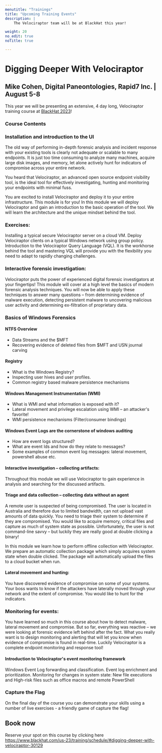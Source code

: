 ```yaml
---
menutitle: "Trainings"
title: "Upcoming Training Events"
description: |
    The Velociraptor team will be at BlackHat this year!

weight: 20
no_edit: true
noTitle: true

---
```


# Digging Deeper With Velociraptor
## Mike Cohen, Digital Paneontologies, Rapid7 Inc. | August 5-8

This year we will be presenting an extensive, 4 day long, Velociraptor training course
at [BlackHat 2023](https://www.blackhat.com/us-23/training/schedule/#digging-deeper-with-velociraptor-30129)!


### Course Contents

### Installation and introduction to the UI

The old way of performing in-depth forensic analysis and incident
response with your existing tools is clearly not adequate or scalable
to many endpoints. It is just too time consuming to analyze many
machines, acquire large disk images, and memory, let alone actively
hunt for indicators of compromise across your entire network.

You heard that Velociraptor, an advanced open source endpoint
visibility tool, is the ideal tool for effectively investigating,
hunting and monitoring your endpoints with minimal fuss.

You are excited to install Velociraptor and deploy it to your entire
infrastructure. This module is for you! In this module we will deploy
Velociraptor and gain an introduction to the basic operation of the
tool. We will learn the architecture and the unique mindset behind the
tool.

### Exercises:

Installing a typical secure Velociraptor server on a cloud VM.  Deploy
Velociraptor clients on a typical Windows network using group policy.
Introduction to the Velociraptor Query Language (VQL). It is the
workhorse behind the tool and mastering VQL will provide you with the
flexibility you need to adapt to rapidly changing challenges.

### Interactive forensic investigation:

Velociraptor puts the power of experienced digital forensic
investigators at your fingertips! This module will cover at a high
level the basics of modern forensic analysis techniques. You will now
be able to apply these techniques to answer many questions – from
determining evidence of malware execution, detecting persistent
malware to uncovering malicious user activity and determining
ex-filtration of proprietary data.

### Basics of Windows Forensics

#### NTFS Overview

* Data Streams and the $MFT
* Recovering evidence of deleted files from $MFT and USN journal carving

#### Registry
* What is the Windows Registry?
* Inspecting user hives and user profiles.
* Common registry based malware persistence mechanisms

#### Windows Management Instrumentation (WMI)
* What is WMI and what information is exposed with it?
* Lateral movement and privilege escalation using WMI – an attacker's favorite!
* WMI persistence mechanisms (Filter/consumer bindings)

#### Windows Event Logs are the cornerstone of windows auditing
* How are event logs structured?
* What are event Ids and how do they relate to messages?
* Some examples of common event log messages: lateral movement, powershell abuse etc.

#### Interactive investigation – collecting artifacts:
Throughout this module we will use Velociraptor to gain experience in
analysis and searching for the discussed artifacts.

#### Triage and data collection – collecting data without an agent
A remote user is suspected of being compromised. The user is located
in Australia and therefore due to limited bandwidth, can not upload
vast amounts of data quickly. You need to triage their system to
determine if they are compromised. You would like to acquire memory,
critical files and capture as much of system state as
possible. Unfortunately, the user is not command-line savvy – but
luckily they are really good at double clicking a binary!

In this module we learn how to perform offline collection with
Velociraptor. We prepare an automatic collection package which simply
acquires system state when double clicked. The package will
automatically upload the files to a cloud bucket when run.


#### Lateral movement and hunting:
You have discovered evidence of compromise on some of your
systems. Your boss wants to know if the attackers have laterally moved
through your network and the extent of compromise. You would like to
hunt for the indicators.


### Monitoring for events:
You have learned so much in this course about how to detect malware,
lateral movement and compromise. But so far, everything was reactive –
we were looking at forensic evidence left behind after the fact. What
you really want is to design monitoring and alerting that will let you
know when evidence of compromise is found in real-time. Luckily
Velociraptor is a complete endpoint monitoring and response tool!

#### Introduction to Velociraptor's event monitoring framework
Windows Event Log forwarding and classification. Event log enrichment
and prioritization.  Monitoring for changes in system state: New file
executions and High-risk files such as office macros and remote
PowerShell

### Capture the Flag
On the final day of the course you can demonstrate your skills using a
number of live exercises - a friendly game of capture the flag!

## Book now

Reserve your spot on this course by clicking here
https://www.blackhat.com/us-23/training/schedule/#digging-deeper-with-velociraptor-30129
